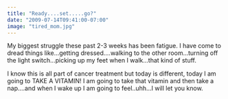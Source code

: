 ```yaml
---
title: "Ready....set.....go?"
date: "2009-07-14T09:41:00-07:00"
image: "tired_mom.jpg"
---
```


My biggest struggle these past 2-3 weeks has been fatigue. I have come to dread things like...getting dressed....walking to the other room...turning off the light switch...picking up my feet when I walk...that kind of stuff. 

I know this is all part of cancer treatment but today is different, today I am going to TAKE A VITAMIN! I am going to take that vitamin and then take a nap....and when I wake up I am going to feel..uhh...I will let you know.